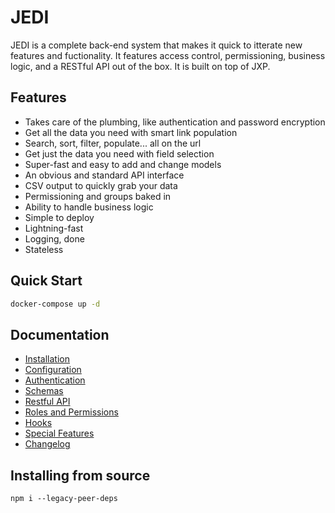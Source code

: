 # JEDI

JEDI is a complete back-end system that makes it quick to itterate new features and fuctionality. It features access control, permissioning, business logic, and a RESTful API out of the box. It is built on top of JXP.

## Features

* Takes care of the plumbing, like authentication and password encryption
* Get all the data you need with smart link population
* Search, sort, filter, populate... all on the url
* Get just the data you need with field selection
* Super-fast and easy to add and change models
* An obvious and standard API interface
* CSV output to quickly grab your data
* Permissioning and groups baked in
* Ability to handle business logic
* Simple to deploy
* Lightning-fast
* Logging, done
* Stateless

## Quick Start

```bash
docker-compose up -d
```

## Documentation

* [Installation](https://jxp.readthedocs.io/en/v2.0.0/installation)
* [Configuration](https://jxp.readthedocs.io/en/v2.0.0/configuration)
* [Authentication](https://jxp.readthedocs.io/en/v2.0.0/authentication)
* [Schemas](https://jxp.readthedocs.io/en/v2.0.0/schemas)
* [Restful API](https://jxp.readthedocs.io/en/v2.0.0/api)
* [Roles and Permissions](https://jxp.readthedocs.io/en/v2.0.0/permissions)
* [Hooks](https://jxp.readthedocs.io/en/v2.0.0/hooks)
* [Special Features](https://jxp.readthedocs.io/en/v2.0.0/special)
* [Changelog](https://jxp.readthedocs.io/en/v2.0.0/changelog)

## Installing from source

`npm i --legacy-peer-deps`